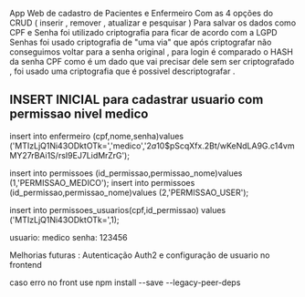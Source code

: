 App Web de cadastro de Pacientes e Enfermeiro 
Com as  4 opções do CRUD ( inserir , remover , atualizar e pesquisar ) 
Para salvar os dados como CPF e  Senha foi utilizado criptografia para ficar de acordo com a LGPD 
Senhas foi usado criptografia de "uma via" que  após criptografar não conseguimos voltar para a senha original , para login é comparado o HASH da senha
CPF como é um dado que vai precisar dele sem ser criptografado , foi usado uma criptografia que é possivel descriptografar .

## INSERT INICIAL para cadastrar usuario com permissao nivel medico 
insert into enfermeiro (cpf,nome,senha)values ('MTIzLjQ1Ni43ODktOTk=','medico','$2a$10$pScqXfx.2Bt/wKeNdLA9G.c14vmMY27rBAi1S/rsI9EJ7LidMrZrG');


insert into permissoes (id_permissao,permissao_nome)values (1,'PERMISSAO_MEDICO');
insert into permissoes (id_permissao,permissao_nome)values (2,'PERMISSAO_USER');


insert into permissoes_usuarios(cpf,id_permissao) values ('MTIzLjQ1Ni43ODktOTk=',1);

usuario: medico
senha: 123456

Melhorias futuras : 
Autenticação Auth2 e configuração de usuario no frontend

caso erro no front use 
npm install --save --legacy-peer-deps
